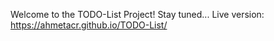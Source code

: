 Welcome to the TODO-List Project! Stay tuned...
Live version: https://ahmetacr.github.io/TODO-List/
